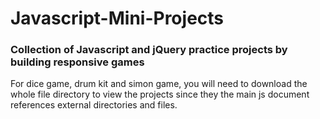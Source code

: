 # Javascript-Mini-Projects

### Collection of Javascript and jQuery practice projects by building responsive games


For dice game, drum kit and simon game, you will need to download the whole file directory to view the projects since they the main js document references external directories and files.
